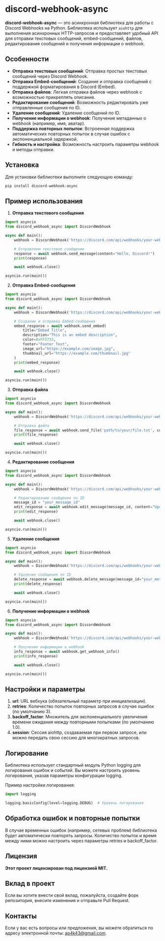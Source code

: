 # discord-webhook-async

**discord-webhook-async** — это асинхронная библиотека для работы с Discord Webhooks на Python. Библиотека использует `aiohttp` для выполнения асинхронных HTTP-запросов и предоставляет удобный API для отправки текстовых сообщений, embed-сообщений, файлов, редактирования сообщений и получения информации о webhook.

## Особенности

- **Отправка текстовых сообщений**: Отправка простых текстовых сообщений через Discord Webhook.
- **Отправка Embed-сообщений**: Создание и отправка сообщений с поддержкой форматирования в Discord (Embed).
- **Отправка файлов**: Легкая отправка файлов через webhook с возможностью прикреплять описание.
- **Редактирование сообщений**: Возможность редактировать уже отправленные сообщения по ID.
- **Удаление сообщений**: Удаление сообщений по ID.
- **Получение информации о webhook**: Получение метаданных о webhook (например, имя, аватар).
- **Поддержка повторных попыток**: Встроенная поддержка автоматических повторных попыток в случае ошибок с экспоненциальной задержкой.
- **Гибкость и настройка**: Возможность настроить параметры webhook и методы отправки.

## Установка

Для установки библиотеки выполните следующую команду:

```bash
pip install discord-webhook-async
```

## Пример использования
1. **Отправка текстового сообщения**
```python
import asyncio
from discord_webhook_async import DiscordWebhook

async def main():
    webhook = DiscordWebhook('https://discord.com/api/webhooks/your-webhook-url')

    # Отправляем текстовое сообщение
    response = await webhook.send_message(content="Hello, Discord!")
    print(response)

    await webhook.close()

asyncio.run(main())
```
2. **Отправка Embed-сообщения**
```python
import asyncio
from discord_webhook_async import DiscordWebhook

async def main():
    webhook = DiscordWebhook('https://discord.com/api/webhooks/your-webhook-url')

    # Создание и отправка Embed-сообщения
    embed_response = await webhook.send_embed(
        title="Embed Title", 
        description="This is an embed description", 
        color=0xFF5733, 
        footer="Footer Text",
        image_url="https://example.com/image.jpg",
        thumbnail_url="https://example.com/thumbnail.jpg"
    )
    print(embed_response)

    await webhook.close()

asyncio.run(main())
```
3. **Отправка файла**
```python
import asyncio
from discord_webhook_async import DiscordWebhook

async def main():
    webhook = DiscordWebhook('https://discord.com/api/webhooks/your-webhook-url')

    # Отправка файла
    file_response = await webhook.send_file('path/to/your/file.txt', content="Here is a file!")
    print(file_response)

    await webhook.close()

asyncio.run(main())
```
4. **Редактирование сообщения**
```python
import asyncio
from discord_webhook_async import DiscordWebhook

async def main():
    webhook = DiscordWebhook('https://discord.com/api/webhooks/your-webhook-url')

    # Редактирование сообщения по ID
    message_id = "your_message_id"
    edit_response = await webhook.edit_message(message_id, content="Updated content")
    print(edit_response)

    await webhook.close()

asyncio.run(main())
```
5. **Удаление сообщения**
```python
import asyncio
from discord_webhook_async import DiscordWebhook

async def main():
    webhook = DiscordWebhook('https://discord.com/api/webhooks/your-webhook-url')

    # Удаление сообщения по ID
    delete_response = await webhook.delete_message(message_id="your_message_id")
    print(delete_response)

    await webhook.close()

asyncio.run(main())
```
6. **Получение информации о webhook**
```python
import asyncio
from discord_webhook_async import DiscordWebhook

async def main():
    webhook = DiscordWebhook('https://discord.com/api/webhooks/your-webhook-url')

    # Получение информации о webhook
    info_response = await webhook.get_webhook_info()
    print(info_response)

    await webhook.close()

asyncio.run(main())
```
## Настройки и параметры
1) **url**: URL вебхука (обязательный параметр при инициализации).
2) **retries**: Количество попыток повторных запросов в случае ошибок (по умолчанию 3).
3) **backoff_factor**: Множитель для экспоненциального увеличения времени ожидания между повторными попытками (по умолчанию 1.0).
4) **session**: Сессия aiohttp, создаваемая при первом запросе, или можно передать свою сессию для многократных запросов.
## Логирование
Библиотека использует стандартный модуль Python logging для логирования ошибок и событий. Вы можете настроить уровень логирования, указав параметры конфигурации logging.

Пример настройки логирования:
```python
import logging

logging.basicConfig(level=logging.DEBUG)  # Уровень логирования
```
## Обработка ошибок и повторные попытки
В случае временных ошибок (например, сетевых проблем) библиотека будет автоматически повторять запросы.
Количество попыток и время между ними можно настроить через параметры retries и backoff_factor.
## Лицензия
**Этот проект лицензирован под лицензией MIT.**
## Вклад в проект
Если вы хотите внести свой вклад, пожалуйста, создайте форк репозитория, внесите изменения и отправьте Pull Request.
## Контакты
Если у вас есть вопросы или предложения, вы можете обратиться по адресу электронной почты: ap4k43@gmail.com.